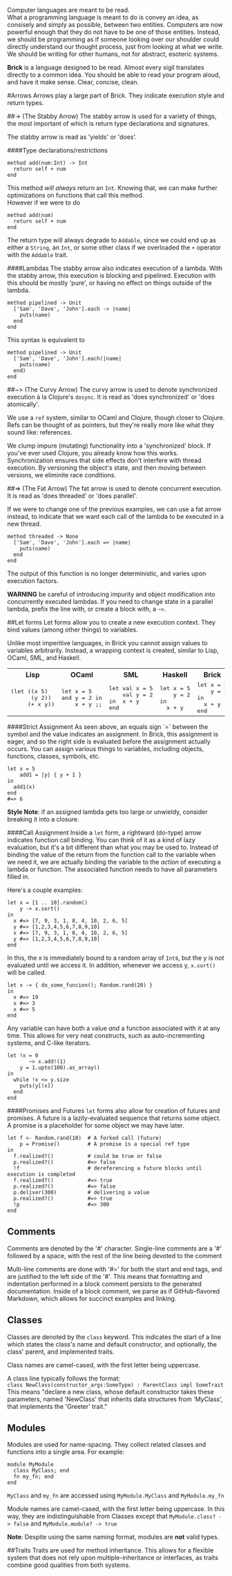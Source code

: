 Computer languages are meant to be read.  
What a programming language is meant to do is convey an idea, as consisely and simply as possible, between two entities. Computers are now powerful enough that they do not have to be one of those entities. Instead, we should be programming as if someone looking over our shoulder could directly understand our thought process, just from looking at what we write. We should be writing for other humans, not for abstract, esoteric systems.  

__Brick__ is a language designed to be read. Almost every sigil translates directly to a common idea. You should be able to read your program aloud, and have it make sense.  Clear, concise, clean.


#Arrows
Arrows play a large part of Brick. They indicate execution style and return types.

##-> (The Stabby Arrow)
The stabby arrow is used for a variety of things, the most important of which is return type declarations and signatures.

The stabby arrow is read as 'yields' or 'does'.  

####Type declarations/restrictions
```brick
method add(num:Int) -> Int
  return self + num
end
```
This method _will always_ return an `Int`. Knowing that, we can make further optimizations on functions that call this method.  
However if we were to do

```brick
method add(num)
  return self + num
end
```
The return type will always degrade to `Addable`, since we could end up as either a `String`, an `Int`, or some other class if we overloaded the `+` operator with the `Addable` trait.

####Lambdas
The stabby arrow also indicates execution of a lambda. With the stabby arrow, this execution is blocking and pipelined. Execution with this should be mostly 'pure', or having no effect on things outside of the lambda.

```brick
method pipelined -> Unit
  ['Sam', 'Dave', 'John'].each -> |name|
    puts(name)
  end
end
```
This syntax is equivalent to

```brick
method pipelined -> Unit
  ['Sam', 'Dave', 'John'].each(|name|
    puts(name)
  end)
end
```


##~> (The Curvy Arrow)
The curvy arrow is used to denote synchronized execution à la Clojure's `dosync`.
It is read as 'does synchronized' or 'does atomically'.

We use a `ref` system, similar to OCaml and Clojure, though closer to Clojure. Refs can be thought of as pointers, but they're really more like what they sound like: references.

We clump impure (mutating) functionality into a 'synchronized' block. If you've ever used Clojure, you already know how this works. Synchronization ensures that side effects don't interfere with thread execution. By versioning the object's state, and then moving between versions, we eliminite race conditions.


##=> (The Fat Arrow)
The fat arrow is used to denote concurrent execution.  
It is read as 'does threaded' or 'does parallel'.  

If we were to change one of the previous examples, we can use a fat arrow instead, to indicate that we want each call of the lambda to be executed in a new thread.

```brick
method threaded -> None
  ['Sam', 'Dave', 'John'].each => |name|
    puts(name)
  end
end
```
The output of this function is no longer deterministic, and varies upon execution factors.

__WARNING__ be careful of introducing impurity and object modification into concurrently executed lambdas. If you need to change state in a parallel lambda, prefix the line with, or create a block with, a `~>`.

##Let forms
Let forms allow you to create a new execution context. They bind values (among other things) to variables.

Unlike most imperitive languages, in Brick you cannot assign values to variables arbitrarily. Instead, a wrapping context is created, similar to Lisp, OCaml, SML, and Haskell.
<table>
<th>Lisp</th>
<th>OCaml</th>
<th>SML</th>
<th>Haskell</th>
<th>Brick</th>
<tr>
<td>
<pre lang="lisp" style="margin: 0px;">
(let ((x 5)
      (y 2))
     (+ x y))
</pre>
</td>
<td>
<pre lang="ocaml" style="margin: 0px;">
let x = 5
and y = 2 in
    x + y ;;
</pre>
</td>
<td>
<pre lang="sml" style="margin: 0px;">
let val x = 5
    val y = 2
in  x + y
end
</pre>
</td>
<td>
<pre lang="haskell" style="margin: 0px;">
let x = 5
    y = 2
in
  x + y
</pre>
</td>
<td>
<pre lang="brick" style="margin: 0px;">
let x = 5
    y = 2
in
  x + y
end
</pre>
</td>
</tr>
</table>
####Strict Assignment
As seen above, an equals sign `=` between the symbol and the value indicates an assignment. In Brick, this assignment is eager, and so the right side is evaluated before the assignment actually occurs. You can assign various things to variables, including objects, functions, classes, symbols, etc.

```brick
let x = 5
    add1 = |y| { y + 1 }
in
  add1(x)
end
#=> 6
```
__Style Note__: if an assigned lambda gets too large or unwieldy, consider breaking it into a closure.

####Call Assignment
Inside a `let` form, a rightward (do-type) arrow indicates function call binding. You can think of it as a kind of lazy evaluation, but it's a bit different than what you may be used to. Instead of binding the value of the return from the function call to the variable when we need it, we are actually binding the variable to the _action_ of executing a lambda or function. The associated function needs to have all parameters filled in.

Here's a couple examples:
```brick
let x = [1 .. 10].random()
    y -> x.sort()
in
  x #=> [7, 9, 3, 1, 8, 4, 10, 2, 6, 5]
  y #=> [1,2,3,4,5,6,7,8,9,10]
  x #=> [7, 9, 3, 1, 8, 4, 10, 2, 6, 5]
  y #=> [1,2,3,4,5,6,7,8,9,10]
end
```
In this, the x is immediately bound to a random array of `Int`s, but the y is not evaluated until we access it. In addition, whenever we access y, `x.sort()` will be called.

```brick
let x -> { do_some_funcion(); Random.rand(20) }
in
  x #=> 19
  x #=> 3
  x #=> 5
end
```

Any variable can have both a value _and_ a function associated with it at any time. This allows for very neat constructs, such as auto-incrementing systems, and C-like iterators.

```brick
let !x = 0
       ~> x.add!(1)
    y = 1.upto(100).as_array()
in
  while !x <= y.size
    puts(y[!x])
  end
end
```
####Promises and Futures
`let` forms also allow for creation of futures and promises. A future is a lazily-evaluated sequence that returns some object. A promise is a placeholder for some object we may have later.

```brick
let f <- Random.rand(10)  # A forked call (future)
    p = Promise()         # A promise is a special ref type
in
  f.realized?()           # could be true or false
  p.realized?()           #=> false
  !f                      # dereferencing a future blocks until execution is completed
  f.realized?()           #=> true
  p.realized?()           #=> false
  p.deliver(300)          # delivering a value
  p.realized?()           #=> true
  !p                      #=> 300
end
```

## Comments
Comments are denoted by the '#' character. Single-line comments are a '#' followed by a space, with the rest of the line being devoted to the comment

Multi-line comments are done with '#=' for both the start and end tags, and are justified to the left side of the '#'. This means that formatting and indentation performed in a block comment persists to the generated documentation. Inside of a block comment, we parse as if GitHub-flavored Markdown, which allows for succinct examples and linking.

## Classes
Classes are denoted by the `class` keyword. This indicates the start of a line which states the class's name and default constructor, and optionally, the class' parent, and implemented traits.

Class names are camel-cased, with the first letter being uppercase.

A class line typically follows the format:  
`class NewClass(constructor_args:SomeType) : ParentClass impl SomeTrait`  
This means "declare a new class, whose default constructor takes these parameters, named 'NewClass' that inherits data structures from 'MyClass', that implements the 'Greeter' trait."

## Modules
Modules are used for name-spacing. They collect related classes and functions into a single area. For example:
```brick
module MyModule
  class MyClass; end
  fn my_fn; end
end
```
`MyClass` and `my_fn` are accessed using `MyModule.MyClass` and `MyModule.my_fn`

Module names are camel-cased, with the first letter being uppercase. In this way, they are indistinguishable from Classes except that `MyModule.class? -> false` and `MyModule.module? -> true`

__Note__: Despite using the same naming format, modules are __not__ valid types.

##Traits
Traits are used for method inheritance. This allows for a flexible system that does not rely upon multiple-inheritance or interfaces, as traits combine good qualities from both systems.
